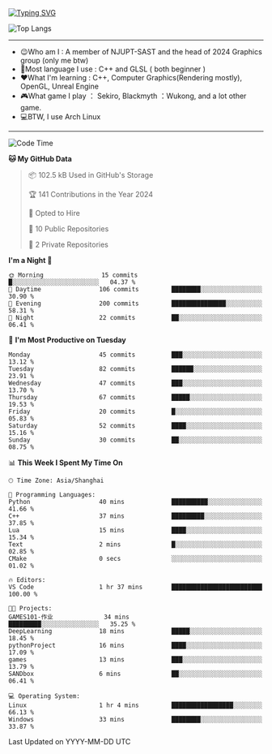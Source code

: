 <a href="https://git.io/typing-svg">
  <img src="https://readme-typing-svg.demolab.com?font=Fira+Code&pause=1000&random=false&width=435&separator=%3D&lines=std%3A%3Aprintln(%22Hello,+world!%22);" alt="Typing SVG" />
</a>

![Top Langs](https://github-readme-stats.vercel.app/api/top-langs/?username=FOTH0626&theme=transparent)

---

- 😉Who am I : A member of NJUPT-SAST and the head of 2024 Graphics group (only me btw)
- 📖Most language I use : C++ and GLSL ( both beginner )
- ❤What I'm learning : C++, Computer Graphics(Rendering mostly), OpenGL, Unreal Engine
- 🎮What game I play ： Sekiro, Blackmyth ：Wukong, and a lot other game.
- 💻BTW, I use Arch Linux
---
<!--START_SECTION:waka-->
![Code Time](http://img.shields.io/badge/Code%20Time-32%20hrs%2050%20mins-blue)

**🐱 My GitHub Data** 

> 📦 102.5 kB Used in GitHub's Storage 
 > 
> 🏆 141 Contributions in the Year 2024
 > 
> 💼 Opted to Hire
 > 
> 📜 10 Public Repositories 
 > 
> 🔑 2 Private Repositories 
 > 
**I'm a Night 🦉** 

```text
🌞 Morning                15 commits          █░░░░░░░░░░░░░░░░░░░░░░░░   04.37 % 
🌆 Daytime                106 commits         ████████░░░░░░░░░░░░░░░░░   30.90 % 
🌃 Evening                200 commits         ███████████████░░░░░░░░░░   58.31 % 
🌙 Night                  22 commits          ██░░░░░░░░░░░░░░░░░░░░░░░   06.41 % 
```
📅 **I'm Most Productive on Tuesday** 

```text
Monday                   45 commits          ███░░░░░░░░░░░░░░░░░░░░░░   13.12 % 
Tuesday                  82 commits          ██████░░░░░░░░░░░░░░░░░░░   23.91 % 
Wednesday                47 commits          ███░░░░░░░░░░░░░░░░░░░░░░   13.70 % 
Thursday                 67 commits          █████░░░░░░░░░░░░░░░░░░░░   19.53 % 
Friday                   20 commits          █░░░░░░░░░░░░░░░░░░░░░░░░   05.83 % 
Saturday                 52 commits          ████░░░░░░░░░░░░░░░░░░░░░   15.16 % 
Sunday                   30 commits          ██░░░░░░░░░░░░░░░░░░░░░░░   08.75 % 
```


📊 **This Week I Spent My Time On** 

```text
🕑︎ Time Zone: Asia/Shanghai

💬 Programming Languages: 
Python                   40 mins             ██████████░░░░░░░░░░░░░░░   41.66 % 
C++                      37 mins             █████████░░░░░░░░░░░░░░░░   37.85 % 
Lua                      15 mins             ████░░░░░░░░░░░░░░░░░░░░░   15.34 % 
Text                     2 mins              █░░░░░░░░░░░░░░░░░░░░░░░░   02.85 % 
CMake                    0 secs              ░░░░░░░░░░░░░░░░░░░░░░░░░   01.02 % 

🔥 Editors: 
VS Code                  1 hr 37 mins        █████████████████████████   100.00 % 

🐱‍💻 Projects: 
GAMES101-作业              34 mins             █████████░░░░░░░░░░░░░░░░   35.25 % 
DeepLearning             18 mins             █████░░░░░░░░░░░░░░░░░░░░   18.45 % 
pythonProject            16 mins             ████░░░░░░░░░░░░░░░░░░░░░   17.09 % 
games                    13 mins             ███░░░░░░░░░░░░░░░░░░░░░░   13.79 % 
SANDbox                  6 mins              ██░░░░░░░░░░░░░░░░░░░░░░░   06.41 % 

💻 Operating System: 
Linux                    1 hr 4 mins         █████████████████░░░░░░░░   66.13 % 
Windows                  33 mins             ████████░░░░░░░░░░░░░░░░░   33.87 % 
```


 Last Updated on YYYY-MM-DD UTC
<!--END_SECTION:waka-->
